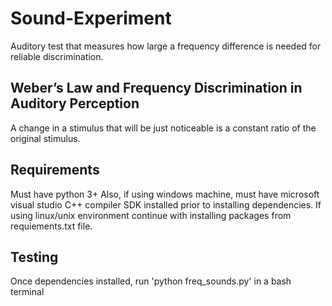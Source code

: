 # Sound-Experiment
Auditory test that measures how large a frequency difference is needed for reliable discrimination.

## Weber’s Law and Frequency Discrimination in Auditory Perception
A change in a stimulus that will be just noticeable is a constant ratio of the original stimulus.

## Requirements
Must have python 3+
Also, if using windows machine, must have microsoft visual studio C++ compiler SDK installed prior to installing dependencies.
If using linux/unix environment continue with installing packages from requiements.txt file.

## Testing
Once dependencies installed, run 'python freq_sounds.py' in a bash terminal 
